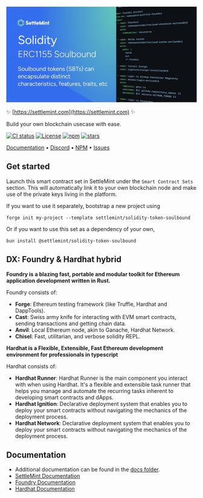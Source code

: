 ![logo](https://github.com/settlemint/solidity-token-soulbound/blob/main/OG_Solidity.jpg)

✨ [https://settlemint.com](https://settlemint.com) ✨

Build your own blockchain usecase with ease.

[![CI status](https://github.com/settlemint/solidity-token-soulbound/actions/workflows/solidity.yml/badge.svg?event=push&branch=main)](https://github.com/settlemint/solidity-token-soulbound/actions?query=branch%3Amain) [![License](https://img.shields.io/npm/l/@settlemint/solidity-token-soulbound)](https://fsl.software) [![npm](https://img.shields.io/npm/dw/@settlemint/solidity-token-soulbound)](https://www.npmjs.com/package/@settlemint/solidity-token-soulbound) [![stars](https://img.shields.io/github/stars/settlemint/solidity-token-soulbound)](https://github.com/settlemint/solidity-token-soulbound)

[Documentation](https://console.settlemint.com/documentation/) • [Discord](https://discord.com/invite/Mt5yqFrey9) • [NPM](https://www.npmjs.com/package/@settlemint/solidity-token-soulbound) • [Issues](https://github.com/settlemint/solidity-token-soulbound/issues)

## Get started

Launch this smart contract set in SettleMint under the `Smart Contract Sets` section. This will automatically link it to your own blockchain node and make use of the private keys living in the platform.

If you want to use it separately, bootstrap a new project using

```shell
forge init my-project --template settlemint/solidity-token-soulbound
```

Or if you want to use this set as a dependency of your own,

```shell
bun install @settlemint/solidity-token-soulbound
```

## DX: Foundry & Hardhat hybrid

**Foundry is a blazing fast, portable and modular toolkit for Ethereum application development written in Rust.**

Foundry consists of:

- **Forge**: Ethereum testing framework (like Truffle, Hardhat and DappTools).
- **Cast**: Swiss army knife for interacting with EVM smart contracts, sending transactions and getting chain data.
- **Anvil**: Local Ethereum node, akin to Ganache, Hardhat Network.
- **Chisel**: Fast, utilitarian, and verbose solidity REPL.

**Hardhat is a Flexible, Extensible, Fast Ethereum development environment for professionals in typescript**

Hardhat consists of:

- **Hardhat Runner**: Hardhat Runner is the main component you interact with when using Hardhat. It's a flexible and extensible task runner that helps you manage and automate the recurring tasks inherent to developing smart contracts and dApps.
- **Hardhat Ignition**: Declarative deployment system that enables you to deploy your smart contracts without navigating the mechanics of the deployment process.
- **Hardhat Network**: Declarative deployment system that enables you to deploy your smart contracts without navigating the mechanics of the deployment process.

## Documentation

- Additional documentation can be found in the [docs folder](./docs).
- [SettleMint Documentation](https://console.settlemint.com/documentation/docs/using-platform/integrated-development-environment/)
- [Foundry Documentation](https://book.getfoundry.sh/)
- [Hardhat Documentation](https://hardhat.org/hardhat-runner/docs/getting-started)


